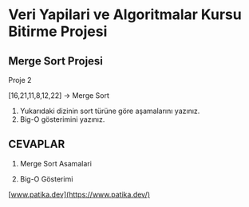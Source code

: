 # Veri Yapilari ve Algoritmalar Kursu Bitirme Projesi

## Merge Sort Projesi

Proje 2

[16,21,11,8,12,22] -> Merge Sort

1. Yukarıdaki dizinin sort türüne göre aşamalarını yazınız.
2. Big-O gösterimini yazınız.

## CEVAPLAR

1. Merge Sort Asamalari



2. Big-O Gösterimi

[www.patika.dev](https://www.patika.dev/)
